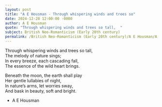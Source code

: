 ```yaml
---
layout: post
title: "A E Housman - Through whispering winds and trees so"
date: 2024-12-28 12:00:00 -0000
author: A E Housman
quote: "Through whispering winds and trees so tall,  "
subject: British Neo-Romanticism (Early 20th century)
permalink: /British Neo-Romanticism (Early 20th century)/A E Housman/A E Housman - Through whispering winds and trees so
---
```


Through whispering winds and trees so tall,  
The melody of nature sings;  
In every breeze, each cascading fall,  
The essence of the wild heart brings.

Beneath the moon, the earth shall play  
Her gentle lullabies of night,  
In nature’s arms, let worries sway,  
And bask in beauty, soft and bright.

- A E Housman
